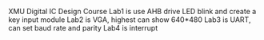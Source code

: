 XMU Digital IC Design Course
Lab1 is use AHB drive LED blink and create a key input module
Lab2 is VGA, highest can show 640*480
Lab3 is UART, can set baud rate and parity
Lab4 is interrupt
